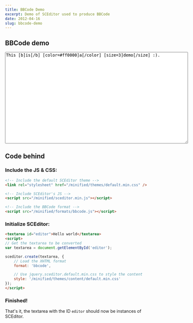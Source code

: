 ```yaml
---
title: BBCode Demo
excerpt: Demo of SCEditor used to produce BBCode
date: 2012-04-16
slug: bbcode-demo
---
```

## BBCode demo

<link rel="stylesheet" href="/minified/themes/default.min.css" />
<script src="/minified/sceditor.min.js"></script>
<script src="/minified/formats/bbcode.js"></script>
<textarea style="width:600px; height:300px" id="demo">This [b]is[/b] [color=#ff0000]a[/color] [size=3]demo[/size] :).</textarea><!--more-->

<script>
sceditor.create(document.getElementById('demo'), {
	width: '100%',
	style: '/minified/themes/content/default.min.css',
	emoticonsRoot: '/',
	format: 'bbcode'
});
</script>

## Code behind

### Include the JS &amp; CSS:

```html
<!-- Include the default SCEditor theme -->
<link rel="stylesheet" href="/minified/themes/default.min.css" />

<!-- Include SCEditor's JS -->
<script src="/minified/sceditor.min.js"></script>

<!-- Include the BBCode format -->
<script src="/minified/formats/bbcode.js"></script>
```


### Initialize SCEditor:

```html
<textarea id="editor">Hello world</textarea>
<script>
// Get the textarea to be converted
var textarea = document.getElementById('editor');

sceditor.create(textarea, {
	// Load the XHTML format
	format: 'bbcode',

	// Use jquery.sceditor.default.min.css to style the content
	style: '/minified/themes/content/default.min.css'
});
</script>
```

### Finished!

That's it, the textarea with the ID `editor` should now be instances of SCEditor.
